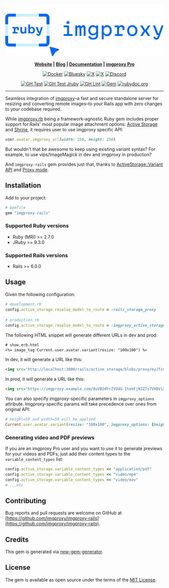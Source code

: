 <p align="center">
  <a href="https://imgproxy.net">
    <picture>
      <source media="(prefers-color-scheme: dark)" srcset="assets/logo-dark.svg?sanitize=true">
      <source media="(prefers-color-scheme: light)" srcset="assets/logo-light.svg?sanitize=true">
      <img alt="imgproxy logo" src="assets/logo-light.svg?sanitize=true">
    </picture>
  </a>
</p>

<p align="center"><strong>
  <a href="https://imgproxy.net">Website</a> |
  <a href="https://imgproxy.net/blog/">Blog</a> |
  <a href="https://docs.imgproxy.net">Documentation</a> |
  <a href="https://imgproxy.net/#pro">imgproxy Pro</a>
</strong></p>

<p align="center">
  <a href="https://github.com/imgproxy/imgproxy/pkgs/container/imgproxy"><img alt="Docker" src="https://img.shields.io/badge/Docker-0068F1?style=for-the-badge&logo=docker&logoColor=fff" /></a>
  <a href="https://bsky.app/profile/imgproxy.net"><img alt="Bluesky" src="https://img.shields.io/badge/Bluesky-0068F1?style=for-the-badge&logo=bluesky&logoColor=fff" /></a>
  <a href="https://x.com/imgproxy_net"><img alt="X" src="https://img.shields.io/badge/X.com-0068F1?style=for-the-badge&logo=x&logoColor=fff" /></a>
  <a href="https://mastodon.social/@imgproxy"><img alt="X" src="https://img.shields.io/badge/Mastodon-0068F1?style=for-the-badge&logo=mastodon&logoColor=fff" /></a>
  <a href="https://discord.gg/5GgpXgtC9u"><img alt="Discord" src="https://img.shields.io/badge/Discord-0068F1?style=for-the-badge&logo=discord&logoColor=fff" /></a>
</p>

<p align="center">
<a href="https://github.com/imgproxy/imgproxy-rails/actions"><img alt="GH Test" src="https://img.shields.io/github/actions/workflow/status/imgproxy/imgproxy-rails/rspec.yml?branch=master&label=Test&style=for-the-badge"/></a>
<a href="https://github.com/imgproxy/imgproxy-rails/actions"><img alt="GH Test Jruby" src="https://img.shields.io/github/actions/workflow/status/imgproxy/imgproxy-rails/rspec-jruby.yml?branch=master&label=Test%20JRuby&style=for-the-badge"/></a>
<a href="https://github.com/imgproxy/imgproxy-rails/actions"><img alt="GH Lint" src="https://img.shields.io/github/actions/workflow/status/imgproxy/imgproxy-rails/rubocop.yml?branch=master&label=Lint&style=for-the-badge"/></a>
<a href="https://rubygems.org/gems/imgproxy-rails"><img alt="Gem" src="https://img.shields.io/gem/v/imgproxy-rails.svg?style=for-the-badge"/></a>
<a href="https://www.rubydoc.info/gems/imgproxy-rails"><img alt="rubydoc.org" src="https://img.shields.io/badge/rubydoc-reference-blue.svg?style=for-the-badge"/></a>
</p>

---

Seamless integration of [imgproxy](https://imgproxy.net)–a fast and secure standalone server for resizing and converting remote images–to your Rails app with zero changes to your codebase required.

While [imgproxy.rb](https://github.com/imgproxy/imgproxy.rb) being a framework-agnostic Ruby gem includes proper support for Rails' most popular image attachment options: [Active Storage](https://edgeguides.rubyonrails.org/active_storage_overview.html) and [Shrine](https://github.com/shrinerb/shrine), it requires user to use imgproxy specific API:

```ruby
user.avatar.imgproxy_url(width: 250, height: 250)
```

But wouldn't that be awesome to keep using existing variant syntax? For example, to use vips/ImageMagick in dev and imgproxy in production?

And `imgproxy-rails` gem provides just that, thanks to [ActiveStorage::Variant API](https://api.rubyonrails.org/v7.1.3/classes/ActiveStorage/Variant.html) and [Proxy mode](https://guides.rubyonrails.org/active_storage_overview.html#proxy-mode).

## Installation

Add to your project:

```ruby
# Gemfile
gem "imgproxy-rails"
```

### Supported Ruby versions

- Ruby (MRI) >= 2.7.0
- JRuby >= 9.3.0

### Supported Rails versions

- Rails >= 6.0.0

## Usage

Given the following configuration:

```ruby
# development.rb
config.active_storage.resolve_model_to_route = :rails_storage_proxy

# production.rb
config.active_storage.resolve_model_to_route = :imgproxy_active_storage
```

The following HTML snippet will generate different URLs in dev and prod:

```erb
# show.erb.html
<%= image_tag Current.user.avatar.variant(resize: "100x100") %>
```

In dev, it will generate a URL like this:

```html
<img src="http://localhost:3000/rails/active_storage/blobs/proxy/eyJfcmFpbHMiOnsibWVzc2FnZSI6IkJBaHBBWHc9IiwiZXhwIjpudWxsLCJwdXIiOiJibG9iX2lkIn19--0c35e9a616c29da2dfa10a385bae7172526e7961/me.png">
```

In prod, it will generate a URL like this:

```html
<img src="https://imgproxy.example.com/8uVB2dYrZVOdG-1tekFjNJZ7s7VHDViXJbu9TcQavQ8/fn:me.png/aHR0cDovL2xvY2Fs/aG9zdDozMDAwL3Jh/aWxzL2FjdGl2ZV9z/dG9yYWdlL2Jsb2Jz/L3Byb3h5L2V5SmZj/bUZwYkhNaU9uc2li/V1Z6YzJGblpTSTZJ/a0pCYUhCQldIYzlJ/aXdpWlhod0lqcHVk/V3hzTENKd2RYSWlP/aUppYkc5aVgybGtJ/bjE5LS0wYzM1ZTlh/NjE2YzI5ZGEyZGZh/MTBhMzg1YmFlNzE3/MjUyNmU3OTYxL21l/LnBuZw">
```

You can also specify imgproxy-specific parameters in `imgproxy_options` attribute. Imgproxy-specific params will take precedence over ones from original API:

```ruby
# height=50 and width=50 will be applied
Current.user.avatar.variant(resize: "100x100", imgproxy_options: {height: 50, width: 50})
```

### Generating video and PDF previews

If you are an imgproxy Pro user and you want to use it to generate previews for your videos and PDFs, just add their content types to the `variable_content_types` list:

```ruby
config.active_storage.variable_content_types << "application/pdf"
config.active_storage.variable_content_types << "video/mp4"
config.active_storage.variable_content_types << "video/mov"
# ...etc
```

## Contributing

Bug reports and pull requests are welcome on GitHub at [https://github.com/imgproxy/imgproxy-rails](https://github.com/imgproxy/imgproxy-rails).

## Credits

This gem is generated via [new-gem-generator](https://github.com/palkan/new-gem-generator).

## License

The gem is available as open source under the terms of the [MIT License](http://opensource.org/licenses/MIT).

